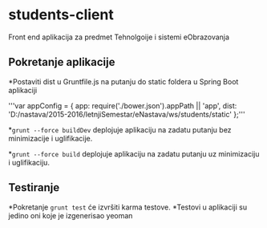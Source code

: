 # students-client

Front end aplikacija za predmet Tehnolgoije i sistemi eObrazovanja

## Pokretanje aplikacije

*Postaviti dist u Gruntfile.js na putanju do static foldera u Spring Boot aplikaciji

  '''var appConfig = {
    app: require('./bower.json').appPath || 'app',
    dist: 'D:/nastava/2015-2016/letnjiSemestar/eNastava/ws/students/static'
  };'''

*`grunt --force buildDev` deplojuje aplikaciju na zadatu putanju bez minimizacije i uglifikacije.

*`grunt --force build` deplojuje aplikaciju na zadatu putanju uz minimizaciju i uglifikaciju.

## Testiranje

*Pokretanje `grunt test` će izvršiti karma testove.
*Testovi u aplikaciji su jedino oni koje je izgenerisao yeoman

